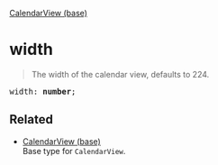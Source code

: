 [CalendarView (base)](CalendarView_base.md)

# width

> The width of the calendar view, defaults to 224.

<pre class="docgen_signature">width: <b>number</b>;</pre>

## Related

- [<!--{ref:type}-->CalendarView (base)](CalendarView_base.md) \
    Base type for `CalendarView`.
